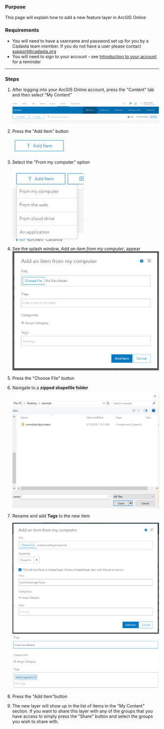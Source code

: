 
### Purpose

This page will explain how to add a new feature layer in ArcGIS Online

### Requirements

* You will need to have a username and password set up for you by a Cadasta team member. If you do not have a user please contact support@cadasta.org
* You will need to sign to your account - see [Introduction to your account](intro_to_account/index.md) for a reminder

-----

### Steps

1. After logging into your ArcGIS Online account, press the "Content" tab and then select "My Content"

    ![](imgs/image2.png)
 1. Press the "Add Item" button

    ![](imgs/image3.png)

2. Select the "From my computer" option

   ![](imgs/image5.png)

3. See the splash window, *Add an item from my computer*, appear
   ![](imgs/image6.png)

4. Press the "Choose File" button

5. Navigate to a **zipped shapefile folder**

   ![](imgs/image7.png)

6. Rename and add **Tags** to the new item

   ![](imgs/image4.png)
   ![](imgs/image1.png)


7. Press the "Add Item"button
8. The new layer will show up in the list of items in the "My Content" section. If you want to share this layer with any of the groups that you have access to simply press the "Share" button and select the groups you wish to share with.


